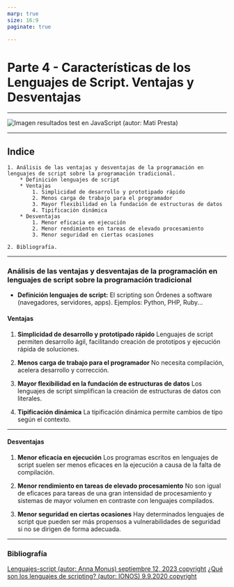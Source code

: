 ```yaml
---
marp: true
size: 16:9
paginate: true

---
```


# Parte 4 - Características de los Lenguajes de Script. Ventajas y Desventajas

---

![Imagen resultados test en JavaScript (autor: Mati Presta)](https://res.cloudinary.com/practicaldev/image/fetch/s--4VC5MSUs--/c_imagga_scale,f_auto,fl_progressive,h_900,q_auto,w_1600/https://dev-to-uploads.s3.amazonaws.com/i/4q9gsiq9ngm29p0h2s51.jpg)

---

## Indice

    1. Análisis de las ventajas y desventajas de la programación en lenguajes de script sobre la programación tradicional.
        * Definición lenguajes de script
        * Ventajas
            1. Simplicidad de desarrollo y prototipado rápido
            2. Menos carga de trabajo para el programador
            3. Mayor flexibilidad en la fundación de estructuras de datos
            4. Tipificación dinámica
        * Desventajas
            1. Menor eficacia en ejecución
            2. Menor rendimiento en tareas de elevado procesamiento
            3. Menor seguridad en ciertas ocasiones

    2. Bibliografía.

---

### Análisis de las ventajas y desventajas de la programación en lenguajes de script sobre la programación tradicional

* **Definición lenguajes de script:** El scripting son Órdenes a software (navegadores, servidores, apps). Ejemplos: Python, PHP, Ruby...

#### Ventajas

1. **Simplicidad de desarrollo y prototipado rápido** Lenguajes de script permiten desarrollo ágil, facilitando creación de prototipos y ejecución rápida de soluciones.

2. **Menos carga de trabajo para el programador**  No necesita compilación, acelera desarrollo y corrección.

3. **Mayor flexibilidad en la fundación de estructuras de datos** Los lenguajes de script simplifican la creación de estructuras de datos con literales.

4. **Tipificación dinámica** La tipificación dinámica permite cambios de tipo según el contexto.

---

#### Desventajas

1. **Menor eficacia en ejecución** Los programas escritos en lenguajes de script suelen ser menos eficaces en la ejecución a causa de la falta de compilación.

2. **Menor rendimiento en tareas de elevado procesamiento** No son igual de eficaces para tareas de una gran intensidad de procesamiento y sistemas de mayor volumen en contraste con lenguajes compilados.

3. **Menor seguridad en ciertas ocasiones** Hay determinados lenguajes de script que pueden ser más propensos a vulnerabilidades de seguridad si no se dirigen de forma adecuada.

---

### Bibliografía

[Lenguajes-script (autor: Anna Monus) septiembre 12, 2023 copyright](https://kinsta.com/es/blog/lenguajes-script/)
[¿Qué son los lenguajes de scripting? (autor: IONOS) 9.9.2020 copyright](https://www.ionos.es/digitalguide/paginas-web/desarrollo-web/que-son-los-lenguajes-de-scripting/)
